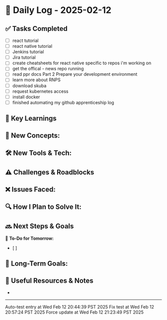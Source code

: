 
# 📝 Daily Log - 2025-02-12

## ✅ Tasks Completed
- [ ]  react tutorial
- [ ]  react native tutorial
- [ ]  Jenkins tutorial
- [ ]  Jira tutorial
- [ ]  create cheatsheets for react native specific to repos i'm working on
- [ ]  get the offical - news repo running
- [ ]  read ppr docs Part 2 Prepare your development environment
- [ ]  learn more about RNPS
- [ ]  download skuba
- [ ]  request kubernetes access
- [ ]  install docker
- [ ]  finished automating my github apprenticeship log

## 📖 Key Learnings
📌 **New Concepts:**
-

🛠 **New Tools & Tech:**
-

## ⚠️ Challenges & Roadblocks
❌ **Issues Faced:**
-

🔍 **How I Plan to Solve It:**
-

## 🔜 Next Steps & Goals
🎯 **To-Do for Tomorrow:**
- [ ]

📅 **Long-Term Goals:**
-

## 🔗 Useful Resources & Notes
-

---
Auto-test entry at Wed Feb 12 20:44:39 PST 2025
Fix test at Wed Feb 12 20:57:24 PST 2025
Force update at Wed Feb 12 21:23:49 PST 2025
